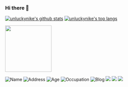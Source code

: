 ### Hi there 👋



[![unluckynike's github stats](https://github-readme-stats.vercel.app/api?username=unluckynike&show_icons=true&title_color=ffffff&icon_color=bb2acf&text_color=daf7dc&bg_color=009999)](https://github.com/unluckynike)
[![unluckynike's top langs](https://github-readme-stats.vercel.app/api/top-langs/?username=unluckynike&layout=compact)](https://github.com/unluckynike/github-readme-stats)



<img src="https://cdn.jsdelivr.net/gh/unluckynike/blogimg/images/pictures/logo-img.png"  height="150" >

![Name](https://img.shields.io/badge/Name-WuLiZeng-orange) ![Address](https://img.shields.io/badge/Address-DaLian-yellowgreen) ![Age](https://img.shields.io/badge/Age-21-blue)  ![Occupation](https://img.shields.io/badge/Occupation-Student-lightgrey)  ![Blog](https://img.shields.io/badge/Blog-Hexo-green) ![](https://img.shields.io/badge/-StackOverflow-FE7A16?style=flat-square&logo=stack-overflow&logoColor=white)  ![]( https://img.shields.io/badge/-GitHub-181717?style=flat-square&logo=github)  ![]( https://img.shields.io/badge/DEV-%230A0A0A.svg?&style=flat-square&logo=DEV.to&logoColor=white)

<!--
**unluckynike/unluckynike** is a ✨ _special_ ✨ repository because its `README.md` (this file) appears on your GitHub profile.

Here are some ideas to get you started:

- 🔭 I’m currently working on ...
- 🌱 I’m currently learning Spring...
- 👯 I’m looking to collaborate on ...
- 🤔 I’m looking for help with ...
- 💬 Ask me about where ...
- 📫 How to reach me: ...
- 😄 Pronouns: ...
- ⚡ Fun fact: ...-->

